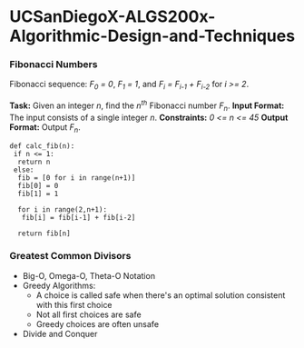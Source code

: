 # UCSanDiegoX-ALGS200x-Algorithmic-Design-and-Techniques

### Fibonacci Numbers
Fibonacci sequence: *F<sub>0</sub> = 0*, *F<sub>1</sub> = 1*, and *F<sub>i</sub> = F<sub>i-1</sub> + F<sub>i-2</sub>* for *i >= 2*.

**Task:** Given an integer *n*, find the *n<sup>th</sup>* Fibonacci number *F<sub>n</sub>*.
**Input Format:** The input consists of a single integer *n*.
**Constraints:** *0 <= n <= 45*
**Output Format:** Output *F<sub>n</sub>*.

```
def calc_fib(n):
 if n <= 1:
  return n
 else:
  fib = [0 for i in range(n+1)]
  fib[0] = 0
  fib[1] = 1
  
  for i in range(2,n+1):
   fib[i] = fib[i-1] + fib[i-2]
  
  return fib[n]
```

### Greatest Common Divisors

- Big-O, Omega-O, Theta-O Notation
- Greedy Algorithms:
  - A choice is called safe when there's an optimal solution consistent with this first choice
  - Not all first choices are safe
  - Greedy choices are often unsafe
- Divide and Conquer
